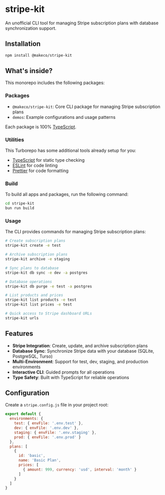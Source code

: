 # stripe-kit

An unofficial CLI tool for managing Stripe subscription plans with database synchronization support.

## Installation

```sh
npm install @makeco/stripe-kit
```

## What's inside?

This monorepo includes the following packages:

### Packages

- `@makeco/stripe-kit`: Core CLI package for managing Stripe subscription plans
- `demos`: Example configurations and usage patterns

Each package is 100% [TypeScript](https://www.typescriptlang.org/).

### Utilities

This Turborepo has some additional tools already setup for you:

- [TypeScript](https://www.typescriptlang.org/) for static type checking
- [ESLint](https://eslint.org/) for code linting
- [Prettier](https://prettier.io) for code formatting

### Build

To build all apps and packages, run the following command:

```sh
cd stripe-kit
bun run build
```

### Usage

The CLI provides commands for managing Stripe subscription plans:

```sh
# Create subscription plans
stripe-kit create -e test

# Archive subscription plans  
stripe-kit archive -e staging

# Sync plans to database
stripe-kit db sync -e dev -a postgres

# Database operations
stripe-kit db purge -e test -a postgres

# List products and prices
stripe-kit list products -e test
stripe-kit list prices -e test

# Quick access to Stripe dashboard URLs
stripe-kit urls
```

## Features

- **Stripe Integration**: Create, update, and archive subscription plans
- **Database Sync**: Synchronize Stripe data with your database (SQLite, PostgreSQL, Turso)
- **Multi-Environment**: Support for test, dev, staging, and production environments
- **Interactive CLI**: Guided prompts for all operations
- **Type Safety**: Built with TypeScript for reliable operations

## Configuration

Create a `stripe.config.js` file in your project root:

```js
export default {
  environments: {
    test: { envFile: '.env.test' },
    dev: { envFile: '.env.dev' },
    staging: { envFile: '.env.staging' },
    prod: { envFile: '.env.prod' }
  },
  plans: [
    {
      id: 'basic',
      name: 'Basic Plan',
      prices: [
        { amount: 999, currency: 'usd', interval: 'month' }
      ]
    }
  ]
}
```
